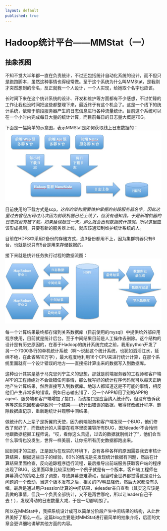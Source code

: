 ```yaml
---
layout: default
published: true
---
```


# Hadoop统计平台——MMStat（一）  

## 抽象视图

不知不觉大半年都一直在负责统计，不过还包括统计自动化系统的设计，而不但只是跑跑脚本，虽然这种事情也得经常做。至于这个系统为什么叫MMStat，是我刚才突然想到的命名，反正就我一个人设计，一个人实现，给她取个名字也应该。  

长时间下来在这个统计系统的设计、开发和维护等方面都有不少感想，不过忙碌的工作让我也没时间把这些都整理下来，最近终于有这个机会了。这是一个线下的统计系统，依赖于前段服务器产生的日志信息进行各种流量统计。目前这个系统可以在一个小时内完成每日大量的统计计算，而目前每日的日志量大概是70G。  

下面是一幅简单的示意图，表示MMStat是如何获取线上日志数据的：  
![获取日志结构](/assets/get_log_flow.png)  

目前使用的下载方式是scp，*这样的架构需要维护掌握的前段服务器名字，因此这里过去曾经出现过几次因为前段机器已经上线了，但没有通知我，于是新增机器的日志就没有被下载，如果延误超过一天，那么就会出现数据统计错误*。所以这里应该形成机制，只要有新的服务器上线，就应该通知到维护统计系统的人。  

目前在HDFS中采用2备份的存储方式，连3备份都用不上，因为集群机器只有6台，也就是说只有5台是用来存储数据的。  

接下来就是统计任务执行过程的数据流图：
![计算任务数据流](/assets/compute_data_flow.png)  

每一个计算结果最终都存储到关系数据库（目前使用的mysql）中提供给外部应用程序使用，目前就是统计后台。至于中间结果目前是人工操作去删除。这个结构的设计是有历史原因的，在基于Hadoop的统计系统完成之前，我用python开发了另一个7000多行的单机统计系统（啊～说起这个统计系统，也犹如滔滔江水，延绵不绝，在此省略10万字），最大程度地利用16个CPU来进行统计计算，在那个系统里面就有一个设计错误的地方——直接把计算出来的数据写入到数据库。  

这种设计其实是基于马克思列宁主义的思想，那就是前端服务器的工程师和客户端APP的工程师绝对不会做错任何事情，那么我写好的统计程序代码就可以每天正确地产生计算结果，然后直接写入到数据库。地球人都知道这是不可能的事情，相反他们产生非常多的错误，例如日志输出错了、另一个APP却用了别的APP的agent、服务端和客户端增加了接口，而该接口是应当纳入统计的，但没有告诉我等等这些原因都会导致同一个结果——统计出错误的数据，我得修改统计程序，删除数据库记录，重新跑统计并观察中间结果。

做统计的人上辈子是折翼的天使，因为前端服务和客户端发现一个BUG，他们修改了就好了，而做统计的人需要在程序里面兼容所有BUG，因为leader不会怜悯地跟数据挖掘工程师说，“哎，看你这么苦逼，过去的数据就别统计了”，他们会当什么事情也没发生，世界一样美丽，让你把所有历史数据都跑出来。  

回到刚才的主题，正是因为在现实的环境下，总有各种各样的原因需要我去审核计算结果，根据这些日子的经验，80%的情况是先发现统计数据有问题，然后在计算结果里面检查，反向追踪程序运行流程，最后推导出前端服务获取客户端的程序出现了BUG。这里面印象比较深刻的一个例子就是有一个版本，客户端工程师在屏幕滑动的策略上做了调整，导致屏幕更难滑动，但当时全世界都觉得这是没什么问题的一个改动，当这个版本发布之后，相关的PV明显降低，然后大家都没有头绪。最后是通过用户session计算的中间结果，由leader亲自查看（其实这应该是我做的事情，但我一个负责全部统计，又不是再世哪咤，所以让leader自己干去！），发现滑动的日志数量大减，于是一切都明朗了。

所以在MMStat中，我把系统设计成可以简单分阶段产生中间结果的结构，从此世界美好了那么一点。这篇blog主要是对MMStat进行最简单的抽象介绍，后面的文章会更详细地讲解其他方面的内容。  